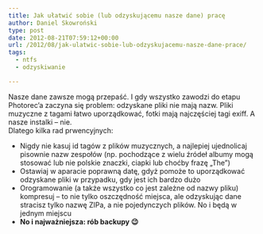 ```yaml
---
title: Jak ułatwić sobie (lub odzyskującemu nasze dane) pracę
author: Daniel Skowroński
type: post
date: 2012-08-21T07:59:12+00:00
url: /2012/08/jak-ulatwic-sobie-lub-odzyskujacemu-nasze-dane-prace/
tags:
  - ntfs
  - odzyskiwanie

---
```

Nasze dane zawsze mogą przepaść. I gdy wszystko zawodzi do etapu Photorec&#8217;a zaczyna się problem: odzyskane pliki nie mają nazw. Pliki muzyczne z tagami łatwo uporządkować, fotki mają najczęściej tagi exiff. A nasze instalki &#8211; nie.  
Dlatego kilka rad prwencyjnych:

  * Nigdy nie kasuj id tagów z plików muzycznych, a najlepiej ujednolicaj pisownie nazw zespołów (np. pochodzące z wielu źródeł albumy mogą stosować lub nie polskie znaczki, ciapki lub choćby frazę &#8222;The&#8221;)
  * Ostawiaj w aparacie poprawną datę, gdyż pomoże to uporządkować odzyskane pliki w przypadku, gdy jest ich bardzo dużo
  * Orogramowanie (a także wszystko co jest zależne od nazwy pliku) kompresuj &#8211; to nie tylko oszczędność miejsca, ale odzyskując dane stracisz tylko nazwę ZIPa, a nie pojedynczych plików. No i będą w jednym miejscu
  * **No i najważniejsza: rób backupy 😉**